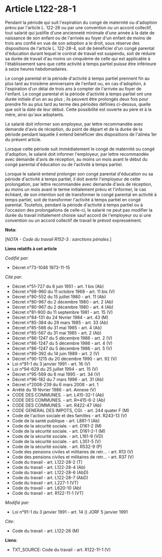 # Article L122-28-1

Pendant la période qui suit l'expiration du congé de maternité ou d'adoption prévu par l'article L. 122-26 ou par une
convention ou un accord collectif, tout salarié qui justifie d'une ancienneté minimale d'une année à la date de naissance de
son enfant ou de l'arrivée au foyer d'un enfant de moins de trois ans confié en vue de son adoption a le droit, sous réserve
des dispositions de l'article L. 122-28-4, soit de bénéficier d'un congé parental d'éducation durant lequel le contrat de
travail est suspendu, soit de réduire sa durée de travail d'au moins un cinquième de celle qui est applicable à
l'établissement sans que cette activité à temps partiel puisse être inférieure à seize heures hebdomadaires.

Le congé parental et la période d'activité à temps partiel prennent fin au plus tard au troisième anniversaire de l'enfant
ou, en cas d'adoption, à l'expiration d'un délai de trois ans à compter de l'arrivée au foyer de l'enfant. Le congé parental
et la période d'activité à temps partiel ont une durée initiale d'un an au plus ; ils peuvent être prolongés deux fois pour
prendre fin au plus tard au terme des périodes définies ci-dessus, quelle que soit la date de leur début. Cette possibilité
est ouverte au père et à la mère, ainsi qu'aux adoptants.

Le salarié doit informer son employeur, par lettre recommandée avec demande d'avis de réception, du point de départ et de la
durée de la période pendant laquelle il entend bénéficier des dispositions de l'alinéa 1er du présent article.

Lorsque cette période suit immédiatement le congé de maternité ou congé d'adoption, le salarié doit informer l'employeur, par
lettre recommandée avec demande d'avis de réception, au moins un mois avant le début du congé parental d'éducation ou de
l'activité à temps partiel.

Lorsque le salarié entend prolonger son congé parental d'éducation ou sa période d'activité à temps partiel, il doit avertir
l'employeur de cette prolongation, par lettre recommandée avec demande d'avis de réception, au moins un mois avant le terme
initialement prévu et l'informer, le cas échéant, de son intention soit de transformer le congé parental en activité à temps
partiel, soit de transformer l'activité à temps partiel en congé parental. Toutefois, pendant la période d'activité à temps
partiel ou à l'occasion des prolongations de celle-ci, le salarié ne peut pas modifier la durée du travail initialement
choisie sauf accord de l'employeur ou si une convention ou un accord collectif de travail le prévoit expressément.

**Nota:**

[*NOTA - Code du travail R152-3 : sanctions pénales.*]

**Liens relatifs à cet article**

_Codifié par_:

  - Décret n°73-1046 1973-11-15

_Cité par_:

  - Décret n°51-727 du 6 juin 1951 - art. 1 bis (Ab)
  - Décret n°68-960 du 11 octobre 1968 - art. 11 bis (V)
  - Décret n°80-552 du 15 juillet 1980 - art. 11 (Ab)
  - Décret n°80-967 du 2 décembre 1980 - art. 2 (Ab)
  - Décret n°80-967 du 2 décembre 1980 - art. 4 (Ab)
  - Décret n°81-900 du 11 septembre 1981 - art. 15 (V)
  - Décret n°84-131 du 24 février 1984 - art. 43 (M)
  - Décret n°85-384 du 29 mars 1985 - art. 33 (Ab)
  - Décret n°85-566 du 31 mai 1985 - art. 4 (Ab)
  - Décret n°85-567 du 31 mai 1985 - art. 2 (Ab)
  - Décret n°86-1247 du 5 décembre 1986 - art. 2 (V)
  - Décret n°86-1247 du 5 décembre 1986 - art. 4 (V)
  - Décret n°86-1247 du 5 décembre 1986 - art. 5 (V)
  - Décret n°89-392 du 14 juin 1989 - art. 2 (V)
  - Décret n°90-1215 du 20 décembre 1990 - art. 92 (V)
  - Loi n°91-1 du 3 janvier 1991 - art. 16 (V)
  - Loi n°94-629 du 25 juillet 1994 - art. 15 (V)
  - Décret n°95-569 du 6 mai 1995 - art. 34 (V)
  - Décret n°96-182 du 7 mars 1996 - art. 31 (Ab)
  - Décret n°2008-239 du 6 mars 2008 - art. 1
  - Arrêté du 19 février 1986 - art. Annexe (V)
  - CODE DES COMMUNES. - art. L415-32-1 (Ab)
  - CODE DES COMMUNES. - art. R*415-6-2 (Ab)
  - CODE DES COMMUNES. - art. R422-47 (Ab)
  - CODE GENERAL DES IMPOTS, CGI. - art. 244 quater F (M)
  - Code de l'action sociale et des familles - art. R243-13 (V)
  - Code de la santé publique - art. L881-1 (Ab)
  - Code de la sécurité sociale. - art. D161-2 (M)
  - Code de la sécurité sociale. - art. D161-2-1 (M)
  - Code de la sécurité sociale. - art. L161-9 (VD)
  - Code de la sécurité sociale. - art. L351-5 (V)
  - Code de la sécurité sociale. - art. R532-9 (P)
  - Code des pensions civiles et militaires de retr... - art. R13 (V)
  - Code des pensions civiles et militaires de retr... - art. R37 (V)
  - Code du travail - art. L122-28-2 (T)
  - Code du travail - art. L122-28-4 (Ab)
  - Code du travail - art. L122-28-6 (AbD)
  - Code du travail - art. L122-28-7 (AbD)
  - Code du travail - art. L227-1 (VT)
  - Code du travail - art. L620-10 (Ab)
  - Code du travail - art. R122-11-1 (VT)

_Modifié par_:

  - Loi n°91-1 du 3 janvier 1991 - art. 14 () JORF 5 janvier 1991

_Cite_:

  - Code du travail - art. L122-26 (M)

**Liens**:

  - TXT_SOURCE: Code du travail - art. R122-11-1 (V)
